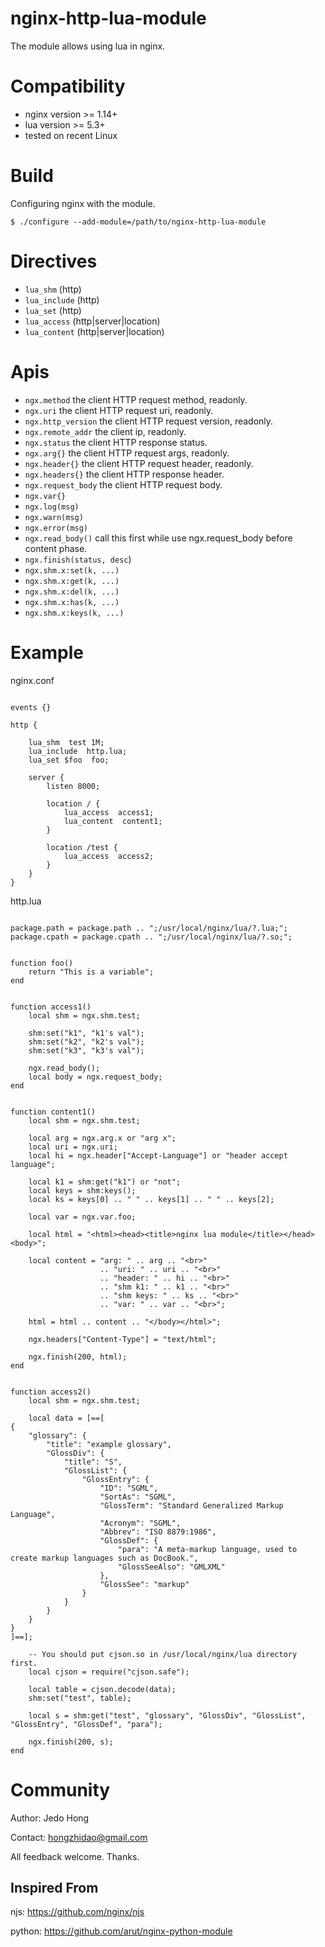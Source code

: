 # nginx-http-lua-module
The module allows using lua in nginx. 

Compatibility
=============

- nginx version >= 1.14+
- lua version >= 5.3+
- tested on recent Linux

Build
=====

Configuring nginx with the module.

    $ ./configure --add-module=/path/to/nginx-http-lua-module
    
Directives
==========

- ``lua_shm`` (http)
- ``lua_include`` (http)
- ``lua_set`` (http)
- ``lua_access`` (http|server|location)
- ``lua_content`` (http|server|location)

Apis
====
- ``ngx.method`` the client HTTP request method, readonly.
- ``ngx.uri`` the client HTTP request uri, readonly.
- ``ngx.http_version`` the client HTTP request version, readonly.
- ``ngx.remote_addr`` the client ip, readonly.
- ``ngx.status`` the client HTTP response status.
- ``ngx.arg{}`` the client HTTP request args, readonly.
- ``ngx.header{}`` the client HTTP request header, readonly.
- ``ngx.headers{}`` the client HTTP response header.
- ``ngx.request_body`` the client HTTP request body.
- ``ngx.var{}``
- ``ngx.log(msg)``
- ``ngx.warn(msg)``
- ``ngx.error(msg)``
- ``ngx.read_body()`` call this first while use ngx.request_body before content phase. 
- ``ngx.finish(status, desc``)
- ``ngx.shm.x:set(k, ...)``
- ``ngx.shm.x:get(k, ...)``
- ``ngx.shm.x:del(k, ...)``
- ``ngx.shm.x:has(k, ...)``
- ``ngx.shm.x:keys(k, ...)``


Example
=======

nginx.conf
```

events {}

http {

    lua_shm  test 1M;
    lua_include  http.lua;
    lua_set $foo  foo;

    server {
        listen 8000;

        location / {
            lua_access  access1;
            lua_content  content1;
        }

        location /test {
            lua_access  access2;
        }
    }
}
```

http.lua
```

package.path = package.path .. ";/usr/local/nginx/lua/?.lua;";
package.cpath = package.cpath .. ";/usr/local/nginx/lua/?.so;";


function foo()
    return "This is a variable";
end


function access1()
    local shm = ngx.shm.test;

    shm:set("k1", "k1's val");
    shm:set("k2", "k2's val");
    shm:set("k3", "k3's val");
    
    ngx.read_body();
    local body = ngx.request_body;
end


function content1()
    local shm = ngx.shm.test;

    local arg = ngx.arg.x or "arg x";
    local uri = ngx.uri;
    local hi = ngx.header["Accept-Language"] or "header accept language";

    local k1 = shm:get("k1") or "not";
    local keys = shm:keys();
    local ks = keys[0] .. " " .. keys[1] .. " " .. keys[2];

    local var = ngx.var.foo;

    local html = "<html><head><title>nginx lua module</title></head><body>";

    local content = "arg: " .. arg .. "<br>"
                    .. "uri: " .. uri .. "<br>"
                    .. "header: " .. hi .. "<br>"
                    .. "shm k1: " .. k1 .. "<br>"
                    .. "shm keys: " .. ks .. "<br>"
                    .. "var: " .. var .. "<br>";

    html = html .. content .. "</body></html>";

    ngx.headers["Content-Type"] = "text/html";

    ngx.finish(200, html);
end


function access2()
    local shm = ngx.shm.test;

    local data = [==[
{
    "glossary": {
        "title": "example glossary",
        "GlossDiv": {
            "title": "S",
            "GlossList": {
                "GlossEntry": {
                    "ID": "SGML",
                    "SortAs": "SGML",
                    "GlossTerm": "Standard Generalized Markup Language",
                    "Acronym": "SGML",
                    "Abbrev": "ISO 8879:1986",
                    "GlossDef": {
                        "para": "A meta-markup language, used to create markup languages such as DocBook.",
                        "GlossSeeAlso": "GMLXML"
                    },
                    "GlossSee": "markup"
                }
            }
        }
    }
}
]==];

    -- You should put cjson.so in /usr/local/nginx/lua directory first.
    local cjson = require("cjson.safe");

    local table = cjson.decode(data);
    shm:set("test", table);

    local s = shm:get("test", "glossary", "GlossDiv", "GlossList", "GlossEntry", "GlossDef", "para");

    ngx.finish(200, s);
end
```

Community
=========

Author: Jedo Hong 

Contact: hongzhidao@gmail.com

All feedback welcome. Thanks.

Inspired From
-------------
njs: https://github.com/nginx/njs

python: https://github.com/arut/nginx-python-module
